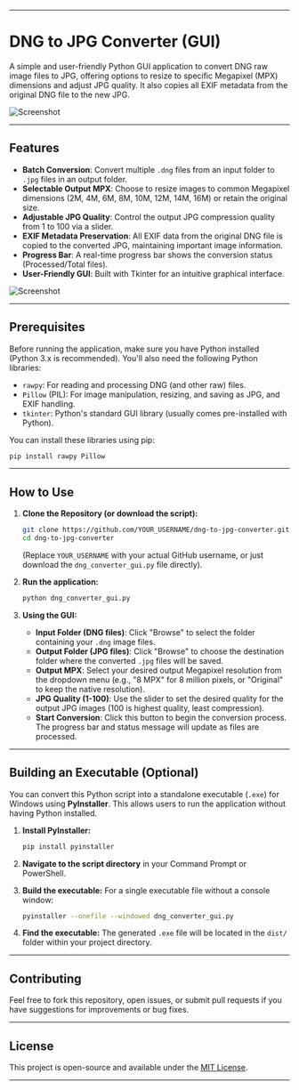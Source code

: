 -----

# DNG to JPG Converter (GUI)

A simple and user-friendly Python GUI application to convert DNG raw image files to JPG, offering options to resize to specific Megapixel (MPX) dimensions and adjust JPG quality. It also copies all EXIF metadata from the original DNG file to the new JPG.


![Screenshot](https://raw.githubusercontent.com/ITCSsDeveloper/DNG-to-JPG-Converter-PythonGUI/refs/heads/main/screenshot.png)

-----

## Features

  * **Batch Conversion**: Convert multiple `.dng` files from an input folder to `.jpg` files in an output folder.
  * **Selectable Output MPX**: Choose to resize images to common Megapixel dimensions (2M, 4M, 6M, 8M, 10M, 12M, 14M, 16M) or retain the original size.
  * **Adjustable JPG Quality**: Control the output JPG compression quality from 1 to 100 via a slider.
  * **EXIF Metadata Preservation**: All EXIF data from the original DNG file is copied to the converted JPG, maintaining important image information.
  * **Progress Bar**: A real-time progress bar shows the conversion status (Processed/Total files).
  * **User-Friendly GUI**: Built with Tkinter for an intuitive graphical interface.

![Screenshot](https://raw.githubusercontent.com/ITCSsDeveloper/DNG-to-JPG-Converter-PythonGUI/refs/heads/main/screenshot_exif.png)

-----

## Prerequisites

Before running the application, make sure you have Python installed (Python 3.x is recommended). You'll also need the following Python libraries:

  * `rawpy`: For reading and processing DNG (and other raw) files.
  * `Pillow` (PIL): For image manipulation, resizing, and saving as JPG, and EXIF handling.
  * `tkinter`: Python's standard GUI library (usually comes pre-installed with Python).

You can install these libraries using pip:

```bash
pip install rawpy Pillow
```

-----

## How to Use

1.  **Clone the Repository (or download the script):**

    ```bash
    git clone https://github.com/YOUR_USERNAME/dng-to-jpg-converter.git
    cd dng-to-jpg-converter
    ```

    (Replace `YOUR_USERNAME` with your actual GitHub username, or just download the `dng_converter_gui.py` file directly).

2.  **Run the application:**

    ```bash
    python dng_converter_gui.py
    ```

3.  **Using the GUI:**

      * **Input Folder (DNG files)**: Click "Browse" to select the folder containing your `.dng` image files.
      * **Output Folder (JPG files)**: Click "Browse" to choose the destination folder where the converted `.jpg` files will be saved.
      * **Output MPX**: Select your desired output Megapixel resolution from the dropdown menu (e.g., "8 MPX" for 8 million pixels, or "Original" to keep the native resolution).
      * **JPG Quality (1-100)**: Use the slider to set the desired quality for the output JPG images (100 is highest quality, least compression).
      * **Start Conversion**: Click this button to begin the conversion process. The progress bar and status message will update as files are processed.

-----

## Building an Executable (Optional)

You can convert this Python script into a standalone executable (`.exe`) for Windows using **PyInstaller**. This allows users to run the application without having Python installed.

1.  **Install PyInstaller:**

    ```bash
    pip install pyinstaller
    ```

2.  **Navigate to the script directory** in your Command Prompt or PowerShell.

3.  **Build the executable:**
    For a single executable file without a console window:

    ```bash
    pyinstaller --onefile --windowed dng_converter_gui.py
    ```

4.  **Find the executable:**
    The generated `.exe` file will be located in the `dist/` folder within your project directory.

-----

## Contributing

Feel free to fork this repository, open issues, or submit pull requests if you have suggestions for improvements or bug fixes.

-----

## License

This project is open-source and available under the [MIT License](https://www.google.com/search?q=LICENSE).

-----

